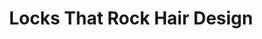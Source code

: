 ---
title: "Locks That Rock Hair Design"
url: /wappingers-falls/locks-that-rock-hair-design/
shop: hairdresser
---